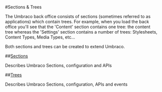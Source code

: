 #Sections & Trees

The Umbraco back office consists of sections (sometimes referred to as applications) which contain trees. For example, when you load the back office you'll see that the 'Content' section contains one tree: the content tree whereas the 'Settings' section contains a number of trees: Stylesheets, Content Types, Media Types, etc...

Both sections and trees can be created to extend Umbraco.

##[Sections](sections.md)

Describes Umbraco Sections, configuration and APIs

##[Trees](trees.md)

Describes Umbraco Sections, configuration, APIs and events